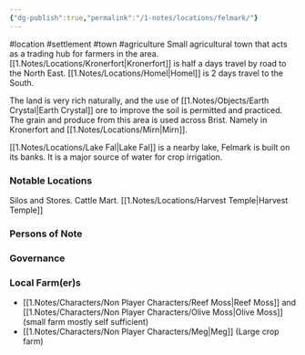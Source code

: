 ```yaml
---
{"dg-publish":true,"permalink":"/1-notes/locations/felmark/"}
---
```


#location #settlement #town #agriculture 
Small agricultural town that acts as a trading hub for farmers in the area. 
[[1.Notes/Locations/Kronerfort\|Kronerfort]] is half a days travel by road to the North East.
[[1.Notes/Locations/Homel\|Homel]] is 2 days travel to the South.

The land is very rich naturally, and the use of [[1.Notes/Objects/Earth Crystal\|Earth Crystal]] ore to improve the soil is permitted and practiced. The grain and produce from this area is used across Brist. Namely in Kronerfort and [[1.Notes/Locations/Mirn\|Mirn]].

[[1.Notes/Locations/Lake Fal\|Lake Fal]] is a nearby lake, Felmark is built on its banks. It is a major source of water for crop irrigation.
### Notable Locations
Silos and Stores.
Cattle Mart.
[[1.Notes/Locations/Harvest Temple\|Harvest Temple]]

### Persons of Note

### Governance

### Local Farm(er)s
- [[1.Notes/Characters/Non Player Characters/Reef Moss\|Reef Moss]] and [[1.Notes/Characters/Non Player Characters/Olive Moss\|Olive Moss]] (small farm mostly self sufficient)
- [[1.Notes/Characters/Non Player Characters/Meg\|Meg]] (Large crop farm)
